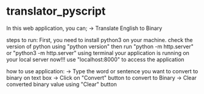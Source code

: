 # translator_pyscript

In this web application, you can;
-> Translate English to Binary

steps to run:
  First, you need to install python3 on your machine.
  check the version of python using "python version"
  then run "python -m http.server" or "python3 -m http.server" using terminal
your application is running on your local server now!!!
use "localhost:8000" to access the application

how to use application:
  -> Type the word or sentence you want to convert to binary on text box
  -> Click on "Convert" button to convert to Binary
  -> Clear converted binary value using "Clear" button
